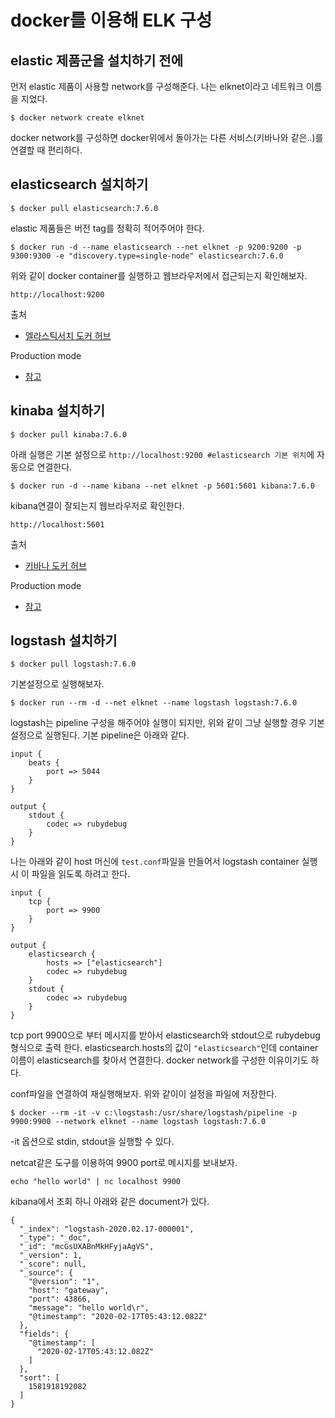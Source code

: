 # docker를 이용해 ELK 구성

## elastic 제품군을 설치하기 전에

먼저 elastic 제품이 사용할 network를 구성해준다. 나는 elknet이라고 네트워크 이름을 지었다.

```
$ docker network create elknet
```

docker network를 구성하면 docker위에서 돌아가는 다른 서비스(키바나와 같은..)를 연결할 때 편리하다. 

## elasticsearch 설치하기

```
$ docker pull elasticsearch:7.6.0
```

elastic 제품들은 버전 tag를 정확히 적어주어야 한다. 

```
$ docker run -d --name elasticsearch --net elknet -p 9200:9200 -p 9300:9300 -e "discovery.type=single-node" elasticsearch:7.6.0
```

위와 같이 docker container를 실행하고 웹브라우저에서 접근되는지 확인해보자.

```
http://localhost:9200
```

출처
* [엘라스틱서치 도커 허브](https://hub.docker.com/_/elasticsearch)

Production mode
* [참고](https://www.elastic.co/guide/en/elasticsearch/reference/7.5/docker.html)

## kinaba 설치하기

```
$ docker pull kinaba:7.6.0
```

아래 실행은 기본 설정으로 `http://localhost:9200 #elasticsearch 기본 위치`에 자동으로 연결한다.

```
$ docker run -d --name kibana --net elknet -p 5601:5601 kibana:7.6.0
```

kibana연결이 잘되는지 웹브라우저로 확인한다.

```
http://localhost:5601
```

출처
* [키바나 도커 허브](https://hub.docker.com/_/kibana)

Production mode
* [참고](https://www.elastic.co/guide/en/kibana/current/docker.html)

## logstash 설치하기

```
$ docker pull logstash:7.6.0
```

기본설정으로 실행해보자.

```
$ docker run --rm -d --net elknet --name logstash logstash:7.6.0
```

logstash는 pipeline 구성을 해주어야 실행이 되지만, 위와 같이 그냥 실행할 경우 기본 설정으로 실행된다. 기본 pipeline은 아래와 같다.

```
input {
    beats {
        port => 5044
    }
}

output {
    stdout {
        codec => rubydebug
    }
}
```

나는 아래와 같이 host 머신에 `test.conf`파일을 만들어서 logstash container 실행 시 이 파일을 읽도록 하려고 한다.

```
input {
    tcp {
        port => 9900
    }
}

output {
    elasticsearch {
        hosts => ["elasticsearch"]
        codec => rubydebug
    }
    stdout {
        codec => rubydebug
    }
}
```

tcp port 9900으로 부터 메시지를 받아서 elasticsearch와 stdout으로 rubydebug 형식으로 출력 한다. elasticsearch.hosts의 값이 `"elasticsearch"`인데 container 이름이 elasticsearch를 찾아서 연결한다. docker network를 구성한 이유이기도 하다.

conf파일을 연결하여 재실행해보자. 위와 같이이 설정을 파일에 저장한다.

```
$ docker --rm -it -v c:\logstash:/usr/share/logstash/pipeline -p 9900:9900 --network elknet --name logstash logstash:7.6.0
```

-it 옵션으로 stdin, stdout을 실행할 수 있다.

netcat같은 도구를 이용하여 9900 port로 메시지를 보내보자.

```
echo "hello world" | nc localhost 9900
```

kibana에서 조회 하니 아래와 같은 document가 있다.

```
{
  "_index": "logstash-2020.02.17-000001",
  "_type": "_doc",
  "_id": "mcGsUXABnMkHFyjaAgVS",
  "_version": 1,
  "_score": null,
  "_source": {
    "@version": "1",
    "host": "gateway",
    "port": 43866,
    "message": "hello world\r",
    "@timestamp": "2020-02-17T05:43:12.082Z"
  },
  "fields": {
    "@timestamp": [
      "2020-02-17T05:43:12.082Z"
    ]
  },
  "sort": [
    1581918192082
  ]
}
```

